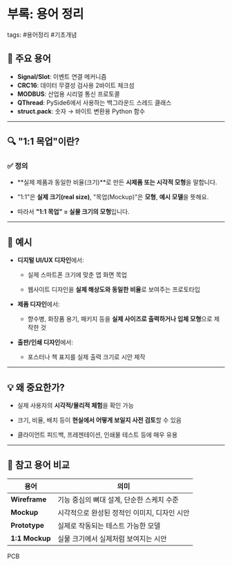 # 부록: 용어 정리
tags: #용어정리 #기초개념

## 📘 주요 용어

- **Signal/Slot**: 이벤트 연결 메커니즘
- **CRC16**: 데이터 무결성 검사용 2바이트 체크섬
- **MODBUS**: 산업용 시리얼 통신 프로토콜
- **QThread**: PySide6에서 사용하는 백그라운드 스레드 클래스
- **struct.pack**: 숫자 → 바이트 변환용 Python 함수


---

## 🔍 "1:1 목업"이란?

### ✅ 정의

- **실제 제품과 동일한 비율(크기)**로 만든 **시제품 또는 시각적 모형**을 말합니다.
    
- "1:1"은 **실제 크기(real size)**, "목업(Mockup)"은 **모형**, **예시 모델**을 뜻해요.
    
- 따라서 **"1:1 목업" = 실물 크기의 모형**입니다.
    

---

## 🧾 예시

- **디지털 UI/UX 디자인**에서:
    
    - 실제 스마트폰 크기에 맞춘 앱 화면 목업
        
    - 웹사이트 디자인을 **실제 해상도와 동일한 비율**로 보여주는 프로토타입
        
- **제품 디자인**에서:
    
    - 향수병, 화장품 용기, 패키지 등을 **실제 사이즈로 출력하거나 입체 모형**으로 제작한 것
        
- **출판/인쇄 디자인**에서:
    
    - 포스터나 책 표지를 실제 출력 크기로 시안 제작
        

---

## 💡 왜 중요한가?

- 실제 사용자의 **시각적/물리적 체험**을 확인 가능
    
- 크기, 비율, 배치 등이 **현실에서 어떻게 보일지 사전 검토**할 수 있음
    
- 클라이언트 피드백, 프레젠테이션, 인쇄물 테스트 등에 매우 유용
    

---

## 🔁 참고 용어 비교

|용어|의미|
|---|---|
|**Wireframe**|기능 중심의 뼈대 설계, 단순한 스케치 수준|
|**Mockup**|시각적으로 완성된 정적인 이미지, 디자인 시안|
|**Prototype**|실제로 작동되는 테스트 가능한 모델|
|**1:1 Mockup**|실물 크기에서 실제처럼 보여지는 시안|

PCB